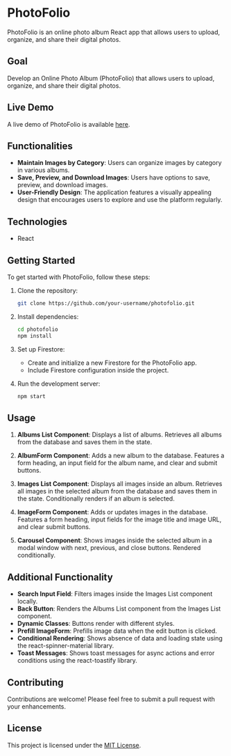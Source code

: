# PhotoFolio

PhotoFolio is an online photo album React app that allows users to upload, organize, and share their digital photos.

## Goal

Develop an Online Photo Album (PhotoFolio) that allows users to upload, organize, and share their digital photos.

## Live Demo

A live demo of PhotoFolio is available [here](#).

## Functionalities

- **Maintain Images by Category**: Users can organize images by category in various albums.
- **Save, Preview, and Download Images**: Users have options to save, preview, and download images.
- **User-Friendly Design**: The application features a visually appealing design that encourages users to explore and use the platform regularly.

## Technologies

- React

## Getting Started

To get started with PhotoFolio, follow these steps:

1. Clone the repository:
   
    ```bash
    git clone https://github.com/your-username/photofolio.git
    ```

2. Install dependencies:
   
    ```bash
    cd photofolio
    npm install
    ```

3. Set up Firestore:
   
    - Create and initialize a new Firestore for the PhotoFolio app.
    - Include Firestore configuration inside the project.

4. Run the development server:
   
    ```bash
    npm start
    ```

## Usage

1. **Albums List Component**: Displays a list of albums. Retrieves all albums from the database and saves them in the state.
   
2. **AlbumForm Component**: Adds a new album to the database. Features a form heading, an input field for the album name, and clear and submit buttons.

3. **Images List Component**: Displays all images inside an album. Retrieves all images in the selected album from the database and saves them in the state. Conditionally renders if an album is selected.

4. **ImageForm Component**: Adds or updates images in the database. Features a form heading, input fields for the image title and image URL, and clear submit buttons.

5. **Carousel Component**: Shows images inside the selected album in a modal window with next, previous, and close buttons. Rendered conditionally.

## Additional Functionality

- **Search Input Field**: Filters images inside the Images List component locally.
- **Back Button**: Renders the Albums List component from the Images List component.
- **Dynamic Classes**: Buttons render with different styles.
- **Prefill ImageForm**: Prefills image data when the edit button is clicked.
- **Conditional Rendering**: Shows absence of data and loading state using the react-spinner-material library.
- **Toast Messages**: Shows toast messages for async actions and error conditions using the react-toastify library.

## Contributing

Contributions are welcome! Please feel free to submit a pull request with your enhancements.

## License

This project is licensed under the [MIT License](LICENSE).
